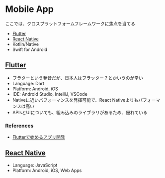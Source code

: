 # Mobile App
ここでは、クロスプラットフォームフレームワークに焦点を当てる

- [Flutter](https://flutter.dev/)
- [React Native](https://reactnative.dev/)
- Kotlin/Native
- Swift for Android

## [Flutter](https://flutter.dev/) 
- フラターという発音だが、日本人はフラッター？とかいうのが辛い
- Language: Dart
- Platform: Android, iOS
- IDE: Android Studio, IntelliJ, VSCode
- Nativeに近いパフォーマンスを発揮可能で、React Nativeよりもパフォーマンスは高い
- APIsとUIについても、組み込みのライブラリがあるため、優れている

### References
- [Flutterで始めるアプリ開発](https://www.flutter-study.dev/)

## [React Native](https://reactnative.dev/)
- Language: JavaScript
- Platform: Android, iOS, Web Apps
